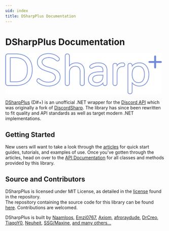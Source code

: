 ```yaml
---
uid: index
title: DSharpPlus Documentation
---
```


<h1 class="delet-this">DSharpPlus Documentation</h1>
<img class="logo-center" src="images/logobig.png" alt="DSharpPlus Logo">



[DSharpPlus][1] (D#+) is an unofficial .NET wrapper for the [Discord API][2] which was originally a fork of
[DiscordSharp][3]. The library has since been rewritten to fit quality and API standards as well as target modern .NET implementations. 

## Getting Started
New users will want to take a look through the [articles][4] for quick start guides, tutorials, and examples of use.
Once you've gotten through the articles, head on over to the [API Documentation][5] for all classes and methods provided
by this library.

## Source and Contributors
DSharpPlus is licensed under MIT License, as detailed in the [license][6] found in the repository.<br/>
The repository containing the source code for this library can be found [here][1]. Contributions are welcomed.

DSharpPlus is built by [Naamloos][7], [Emzi0767][8], [Axiom][9], [afroraydude][10], [DrCreo][11], [TiaqoY0][12],
[Neuheit][13], [SSG/Maxine][14], [and many others...][15]

<!-- LINKS -->
[0]:  images/logobig.png "DSharpPlus Documentation"
[1]:  https://github.com/DSharpPlus/DSharpPlus "DSharpPlus GitHub repository"
[2]:  https://discordapp.com/developers/docs/intro "Discord API documentation"
[3]:  https://github.com/suicvne/DiscordSharp "DiscordSharp GitHub repository"
[4]:  xref:articles.preamble
[5]:  /api/
[6]:  https://github.com/DSharpPlus/DSharpPlus/blob/master/LICENSE
[7]:  https://github.com/Naamloos
[8]:  https://github.com/Emzi0767
[9]:  https://github.com/suicvne
[10]: https://github.com/afroraydude
[11]: https://github.com/DrCreo
[12]: https://github.com/nick-strohm
[13]: https://github.com/Neuheit/
[14]: https://github.com/uwx/
[15]: https://github.com/DSharpPlus/DSharpPlus/graphs/contributors
